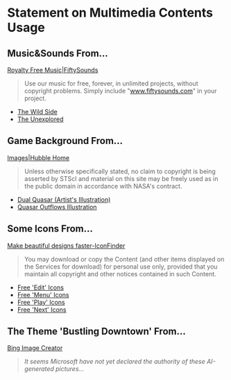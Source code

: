 # Statement on Multimedia Contents Usage

## Music&Sounds From...
[Royalty Free Music|FiftySounds](www.fiftysounds.com)  
> Use our music for free, forever, in unlimited projects, without copyright problems.
Simply include "www.fiftysounds.com" in your project.
+ [The Wild Side](https://www.fiftysounds.com/royalty-free-music/cinematic.html)
+ [The Unexplored](https://www.fiftysounds.com/royalty-free-music/cinematic.html)

## Game Background From...
[Images|Hubble Home](https://hubblesite.org/images)
> Unless otherwise specifically stated, no claim to copyright is being asserted by STScI and material on this site may be freely used as in the public domain in accordance with NASA's contract.
+ [Dual Quasar (Artist's Illustration)](https://hubblesite.org/contents/media/images/2023/002/01GWQ9MV06BGF05SJXY25FGQYJ)
+ [Quasar Outflows Illustration](https://hubblesite.org/contents/media/images/2020/10/4638-Image?page=4&Topic=107-cosmic-wonders&filterUUID=5a370ecc-f605-44dd-8096-125e4e623945)

## Some Icons From...
[Make beautiful designs faster-IconFinder](https://www.iconfinder.com/)
> You may download or copy the Content (and other items displayed on the Services for download) for personal use only, provided that you maintain all copyright and other notices contained in such Content.  
+ [Free 'Edit' Icons](https://www.iconfinder.com/search?q=edit&price=free&style=solid)
+ [Free 'Menu' Icons](https://www.iconfinder.com/search?q=menu&price=free&style=solid)
+ [Free 'Play' Icons](https://www.iconfinder.com/search?q=play&price=free&style=solid)
+ [Free 'Next' Icons](https://www.iconfinder.com/search?q=next&price=free&style=solid)

## The Theme 'Bustling Downtown' From...
[Bing Image Creator](https://bing.com/create)
> _It seems Microsoft have not yet declared the authority of these AI-generated pictures..._

